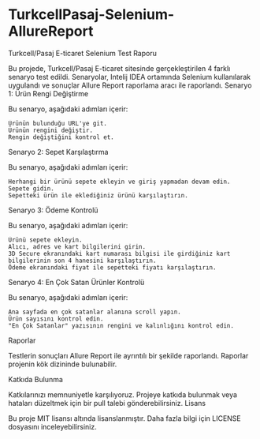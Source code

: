 # TurkcellPasaj-Selenium-AllureReport

Turkcell/Pasaj E-ticaret Selenium Test Raporu

Bu projede, Turkcell/Pasaj E-ticaret sitesinde gerçekleştirilen 4 farklı senaryo test edildi. Senaryolar, Intelij IDEA ortamında Selenium kullanılarak uygulandı ve sonuçlar Allure Report raporlama aracı ile raporlandı.
Senaryo 1: Ürün Rengi Değiştirme

Bu senaryo, aşağıdaki adımları içerir:

    Ürünün bulunduğu URL'ye git.
    Ürünün rengini değiştir.
    Rengin değiştiğini kontrol et.

Senaryo 2: Sepet Karşılaştırma

Bu senaryo, aşağıdaki adımları içerir:

    Herhangi bir ürünü sepete ekleyin ve giriş yapmadan devam edin.
    Sepete gidin.
    Sepetteki ürün ile eklediğiniz ürünü karşılaştırın.

Senaryo 3: Ödeme Kontrolü

Bu senaryo, aşağıdaki adımları içerir:

    Ürünü sepete ekleyin.
    Alıcı, adres ve kart bilgilerini girin.
    3D Secure ekranındaki kart numarası bilgisi ile girdiğiniz kart bilgilerinin son 4 hanesini karşılaştırın.
    Ödeme ekranındaki fiyat ile sepetteki fiyatı karşılaştırın.

Senaryo 4: En Çok Satan Ürünler Kontrolü

Bu senaryo, aşağıdaki adımları içerir:

    Ana sayfada en çok satanlar alanına scroll yapın.
    Ürün sayısını kontrol edin.
    "En Çok Satanlar" yazısının rengini ve kalınlığını kontrol edin.

Raporlar

Testlerin sonuçları Allure Report ile ayrıntılı bir şekilde raporlandı. Raporlar projenin kök dizininde bulunabilir.

Katkıda Bulunma

Katkılarınızı memnuniyetle karşılıyoruz. Projeye katkıda bulunmak veya hataları düzeltmek için bir pull talebi gönderebilirsiniz.
Lisans

Bu proje MIT lisansı altında lisanslanmıştır. Daha fazla bilgi için LICENSE dosyasını inceleyebilirsiniz.
